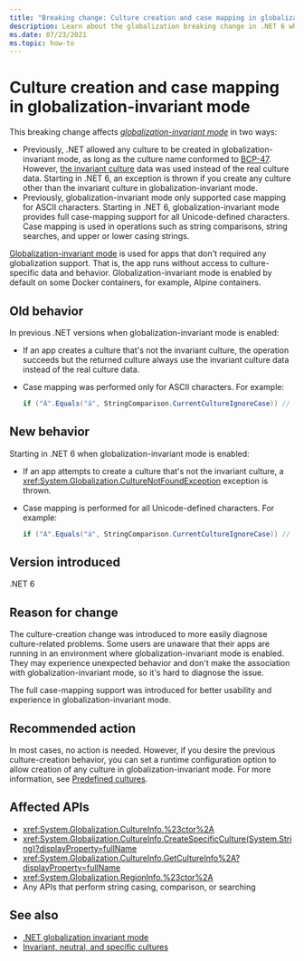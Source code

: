 ```yaml
---
title: "Breaking change: Culture creation and case mapping in globalization-invariant mode"
description: Learn about the globalization breaking change in .NET 6 where the creation of new cultures is restricted and case mapping support extends to all characters in globalization-invariant mode.
ms.date: 07/23/2021
ms.topic: how-to
---
```

# Culture creation and case mapping in globalization-invariant mode

This breaking change affects *[globalization-invariant mode](https://github.com/dotnet/runtime/blob/main/docs/design/features/globalization-invariant-mode.md)* in two ways:

- Previously, .NET allowed any culture to be created in globalization-invariant mode, as long as the culture name conformed to [BCP-47](https://tools.ietf.org/rfc/bcp/bcp47.txt). However, [the invariant culture](/dotnet/api/system.globalization.cultureinfo#invariant-neutral-and-specific-cultures) data was used instead of the real culture data. Starting in .NET 6, an exception is thrown if you create any culture other than the invariant culture in globalization-invariant mode.
- Previously, globalization-invariant mode only supported case mapping for ASCII characters. Starting in .NET 6, globalization-invariant mode provides full case-mapping support for all Unicode-defined characters. Case mapping is used in operations such as string comparisons, string searches, and upper or lower casing strings.

[Globalization-invariant mode](https://github.com/dotnet/runtime/blob/main/docs/design/features/globalization-invariant-mode.md) is used for apps that don't required any globalization support. That is, the app runs without access to culture-specific data and behavior. Globalization-invariant mode is enabled by default on some Docker containers, for example, Alpine containers.

## Old behavior

In previous .NET versions when globalization-invariant mode is enabled:

- If an app creates a culture that's not the invariant culture, the operation succeeds but the returned culture always use the invariant culture data instead of the real culture data.
- Case mapping was performed only for ASCII characters. For example:

  ```csharp
  if ("Á".Equals("á", StringComparison.CurrentCultureIgnoreCase)) // Evaluates to false.
  ```

## New behavior

Starting in .NET 6 when globalization-invariant mode is enabled:

- If an app attempts to create a culture that's not the invariant culture, a <xref:System.Globalization.CultureNotFoundException> exception is thrown.
- Case mapping is performed for all Unicode-defined characters. For example:

  ```csharp
  if ("Á".Equals("á", StringComparison.CurrentCultureIgnoreCase)) // Evaluates to true.
  ```

## Version introduced

.NET 6

## Reason for change

The culture-creation change was introduced to more easily diagnose culture-related problems. Some users are unaware that their apps are running in an environment where globalization-invariant mode is enabled. They may experience unexpected behavior and don't make the association with globalization-invariant mode, so it's hard to diagnose the issue.

The full case-mapping support was introduced for better usability and experience in globalization-invariant mode.

## Recommended action

In most cases, no action is needed. However, if you desire the previous culture-creation behavior, you can set a runtime configuration option to allow creation of any culture in globalization-invariant mode. For more information, see [Predefined cultures](../../../runtime-config/globalization.md#predefined-cultures).

## Affected APIs

- <xref:System.Globalization.CultureInfo.%23ctor%2A>
- <xref:System.Globalization.CultureInfo.CreateSpecificCulture(System.String)?displayProperty=fullName>
- <xref:System.Globalization.CultureInfo.GetCultureInfo%2A?displayProperty=fullName>
- <xref:System.Globalization.RegionInfo.%23ctor%2A>
- Any APIs that perform string casing, comparison, or searching

## See also

- [.NET globalization invariant mode](https://github.com/dotnet/runtime/blob/main/docs/design/features/globalization-invariant-mode.md)
- [Invariant, neutral, and specific cultures](/dotnet/api/system.globalization.cultureinfo#invariant-neutral-and-specific-cultures)
